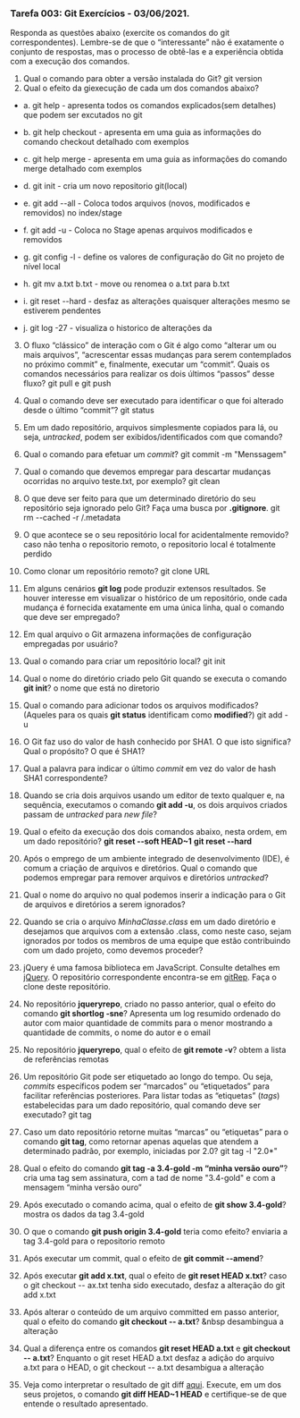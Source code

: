 ### Tarefa 003: Git Exercícios - 03/06/2021.

Responda as questões abaixo (exercite os comandos do git correspondentes). Lembre-se de que o “interessante” não é exatamente o conjunto de respostas, mas o processo de obtê-las e a experiência obtida com a execução dos comandos.


1. Qual o comando para obter a versão instalada do Git?
  git version
2. Qual o efeito da giexecução de cada um dos comandos abaixo?
  
 * a. git help - 
    apresenta todos os comandos explicados(sem detalhes) que podem ser excutados no git 
  
 * b. git help checkout -
    apresenta em uma guia as informações do comando checkout detalhado com exemplos 
  
 * c. git help merge -
    apresenta em uma guia as informações do comando merge detalhado com exemplos
  
 * d. git init -
    cria um novo repositorio git(local)
  
 * e. git add --all -
    Coloca todos arquivos (novos, modificados e removidos) no index/stage
  
 * f. git add -u -
    Coloca no Stage apenas arquivos modificados e removidos
  
 * g. git config -l -
     define os valores de configuração do Git no projeto de nível local
  
 * h. git mv a.txt b.txt -
      move ou renomea o a.txt para b.txt
  
 * i. git reset --hard -
      desfaz as alterações quaisquer alterações mesmo se estiverem pendentes
  
 * j. git log -27 -
      visualiza o historico de alterações da
3. O fluxo “clássico” de interação com o Git é algo como “alterar um ou mais arquivos”, “acrescentar essas mudanças para serem contemplados no próximo commit” e, finalmente, executar um “commit”. Quais os comandos necessários para realizar os dois últimos “passos” desse fluxo?
    git pull e git push
4. Qual o comando deve ser executado para identificar o que foi alterado desde o último “commit”?
    git status
5. Em um dado repositório, arquivos simplesmente copiados para lá, ou seja, _untracked_, podem ser exibidos/identificados com que comando?
    
6. Qual o comando para efetuar um _commit_?
    git commit -m "Menssagem"
7. Qual o comando que devemos empregar para descartar mudanças ocorridas no arquivo teste.txt, por exemplo?
    git clean
8. O que deve ser feito para que um determinado diretório do seu repositório seja ignorado pelo Git? Faça uma busca por **.gitignore**.
    git rm --cached -r /.metadata
9. O que acontece se o seu repositório local for acidentalmente removido?
    caso não tenha o repositorio remoto, o repositorio local é totalmente perdido 
10. Como clonar um repositório remoto?
    git clone URL
11. Em alguns cenários **git log** pode produzir extensos resultados. Se houver interesse em visualizar o histórico de um repositório, onde cada mudança é fornecida exatamente em uma única linha, qual o comando que deve ser empregado?
  
12. Em qual arquivo o Git armazena informações de configuração empregadas por usuário?

13. Qual o comando para criar um repositório local?
    git init
14. Qual o nome do diretório criado pelo Git quando se executa o comando **git init**?
    o nome que está no diretorio 
15. Qual o comando para adicionar todos os arquivos modificados? (Aqueles para os quais **git status** identificam como **modified**?)
    git add -u
16. O Git faz uso do valor de hash conhecido por SHA1. O que isto significa? Qual o propósito? O que é SHA1?
    
17. Qual a palavra para indicar o último _commit_ em vez do valor de hash SHA1 correspondente?
    
18. Quando se cria dois arquivos usando um editor de texto qualquer e, na sequência, executamos o comando **git add -u**, os dois arquivos criados passam de _untracked_ para _new file_?
    
19. Qual o efeito da execução dos dois comandos abaixo, nesta ordem, em um dado repositório?
**git reset --soft HEAD~1**
**git reset --hard**
20. Após o emprego de um ambiente integrado de desenvolvimento (IDE), é comum a criação de arquivos e diretórios. Qual o comando que podemos empregar para remover arquivos e diretórios _untracked_?

21. Qual o nome do arquivo no qual podemos inserir a indicação para o Git de arquivos e diretórios a serem ignorados?
22. Quando se cria o arquivo _MinhaClasse.class_ em um dado diretório e desejamos que arquivos com a extensão .class, como neste caso, sejam ignorados por todos os membros de uma equipe que estão contribuindo com um dado projeto, como devemos proceder?
23. jQuery é uma famosa biblioteca em JavaScript. Consulte detalhes em [jQuery](http://jquery.com). O repositório correspondente encontra-se em [gitRep](https://github.com/jquery/jquery.git). Faça o clone deste repositório.
24. No repositório **jqueryrepo**, criado no passo anterior, qual o efeito do comando
  **git shortlog -sne**?
  Apresenta um log resumido ordenado do autor com maior quantidade de commits para o menor mostrando a quantidade de commits, o nome do autor e o email
25. No repositório **jqueryrepo**, qual o efeito de **git remote -v**?
  obtem a lista de referências remotas
26. Um repositório Git pode ser etiquetado ao longo do tempo. Ou seja, _commits_ específicos podem ser “marcados” ou “etiquetados” para facilitar referências posteriores. Para listar todas as “etiquetas” (_tags_) estabelecidas para um dado repositório, qual comando deve ser executado?
 git tag
27. Caso um dato repositório retorne muitas “marcas” ou “etiquetas” para o comando **git tag**, como retornar apenas aquelas que atendem a determinado padrão, por exemplo, iniciadas por 2.0?
git tag -l "2.0*"
28. Qual o efeito do comando **git tag -a 3.4-gold -m “minha versão ouro”**?
cria uma tag sem assinatura, com a tad de nome "3.4-gold" e com a mensagem “minha versão ouro”
29. Após executado o comando acima, qual o efeito de **git show 3.4-gold**?
mostra os dados da tag 3.4-gold
30. O que o comando **git push origin 3.4-gold** teria como efeito?
 enviaria a tag 3.4-gold para o repositorio remoto
31. Após executar um commit, qual o efeito de **git commit --amend**?
32. Após executar **git add x.txt**, qual o efeito de **git reset HEAD x.txt**?
caso o git checkout -- ax.txt tenha sido executado, desfaz a alteração do git add x.txt
33. Após alterar o conteúdo de um arquivo committed em passo anterior, qual o efeito do comando **git checkout -- a.txt**?
&nbsp
desambingua a alteração
34. Qual a diferença entre os comandos **git reset HEAD a.txt** e **git checkout -- a.txt**?
Enquanto o git reset HEAD a.txt desfaz a adição do arquivo a.txt para o HEAD, o git checkout -- a.txt desambigua a alteração
36. Veja como interpretar o resultado de git diff [aqui](https://medium.com/therobinkim/how-to-read-a-git-diff-6c87a9dc47c5). Execute, em um dos seus projetos, o comando **git diff HEAD~1 HEAD** e certifique-se de que entende o resultado apresentado.














</DIV/>
